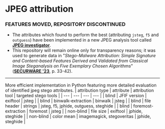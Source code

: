 # JPEG attribution
### FEATURES MOVED, REPOSITORY DISCONTINUED
- The attributes which found to perform the best (attributing `jsteg`, `f5` and `outguess`) have been implemented in a new JPEG analysis tool called [**JPEG investigator**](https://github.com/birnbaum01/hiwi-jpeg-investigator).
- This repository will remain online only for transparency reasons; it was used to generate data in "*Stego-Malware Attribution: Simple Signature and Content-based Features Derived and Validated from Classical
Image Steganalysis on Five Exemplary Chosen Algorithms*" ([**SECURWARE '23**](https://www.thinkmind.org/index.php?view=instance&instance=SECURWARE+2023), p. 33-42).

---
More efficient implementation in Python featuring more detailed evaluation of identified jpeg stego attributes.
| attribution type | attribute | attribution tool | targeted stego tools |
| --- | --- | --- | --- |
| blind | JFIF version | exiftool | jsteg |
| blind | binwalk-extraction | binwalk | jsteg |
| blind | file header | strings | jsteg, f5, jphide, outguess, steghide |
| blind | foremost-extraction | foremost | jsteg |
| non-blind | file size | exiftool | jphide, steghide |
| non-blind | color mean | imagemagick, stegoveritas | jphide, steghide |
